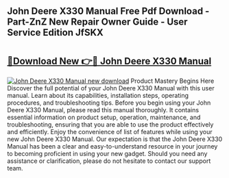 ## John Deere X330 Manual Free Pdf Download - Part-ZnZ New Repair Owner Guide - User Service Edition JfSKX

# <h2><a href="http://bc13966.oget.top/?id=John+Deere+X330+Manual">🔗Download New 👉🔴 John Deere X330 Manual</a></h2>

[![John Deere X330 Manual new download](https://i.imgur.com/5g1atiW.png)](http://bc13966.oget.top/?id=John+Deere+X330+Manual)
Product Mastery Begins Here Discover the full potential of your John Deere X330 Manual with this user manual. Learn about its capabilities, installation steps, operating procedures, and troubleshooting tips. Before you begin using your John Deere X330 Manual, please read this manual thoroughly. It contains essential information on product setup, operation, maintenance, and troubleshooting, ensuring that you are able to use the product effectively and efficiently. Enjoy the convenience of list of features while using your new John Deere X330 Manual. Our expectation is that the John Deere X330 Manual has been a clear and easy-to-understand resource in your journey to becoming proficient in using your new gadget. Should you need any assistance or clarification, please do not hesitate to contact our support team.
